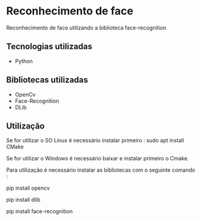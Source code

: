 # Reconhecimento de face

Reconhecimento de face utilizando a biblioteca face-recognition

## Tecnologias utilizadas
  <ul>
  <li>Python</li>
  </ul>
  
## Bibliotecas utilizadas

<ul>
  <li>OpenCv</li>
  <li>Face-Recognition</li>
  <li>DLib</li>
</ul>

## Utilização 

<p>Se for utilizar o SO Linux é necessário instalar primeiro : sudo apt install CMake</p>
<p>Se for utilizar o Windows é necessário baixar e instalar primeiro o Cmake.</p>

<p>Para utilização é necessário instalar as bibliotecas com o seguinte comando :</p>
<p>pip install opencv</p>
<p>pip install dlib</p>
<p>pip install face-recognition</p>

